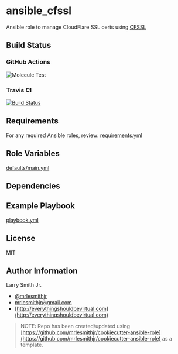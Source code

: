 # ansible_cfssl

Ansible role to manage CloudFlare SSL certs using [CFSSL](https://github.com/cloudflare/cfssl)

## Build Status

### GitHub Actions

![Molecule Test](https://github.com/mrlesmithjr/ansible_cfssl/workflows/Molecule%20Test/badge.svg)

### Travis CI

[![Build Status](https://travis-ci.org/mrlesmithjr/ansible_cfssl.svg?branch=master)](https://travis-ci.org/mrlesmithjr/ansible_cfssl)

## Requirements

For any required Ansible roles, review:
[requirements.yml](requirements.yml)

## Role Variables

[defaults/main.yml](defaults/main.yml)

## Dependencies

## Example Playbook

[playbook.yml](playbook.yml)

## License

MIT

## Author Information

Larry Smith Jr.

- [@mrlesmithjr](https://twitter.com/mrlesmithjr)
- [mrlesmithjr@gmail.com](mailto:mrlesmithjr@gmail.com)
- [http://everythingshouldbevirtual.com](http://everythingshouldbevirtual.com)

> NOTE: Repo has been created/updated using [https://github.com/mrlesmithjr/cookiecutter-ansible-role](https://github.com/mrlesmithjr/cookiecutter-ansible-role) as a template.

